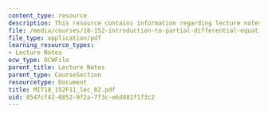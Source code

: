 ```yaml
---
content_type: resource
description: This resource contains information regarding lecture notes.
file: /media/courses/18-152-introduction-to-partial-differential-equations-fall-2011/8547cf4208529f2a7f3ce6d881f1f3c2_MIT18_152F11_lec_02.pdf
file_type: application/pdf
learning_resource_types:
- Lecture Notes
ocw_type: OCWFile
parent_title: Lecture Notes
parent_type: CourseSection
resourcetype: Document
title: MIT18_152F11_lec_02.pdf
uid: 8547cf42-0852-9f2a-7f3c-e6d881f1f3c2
---
```

